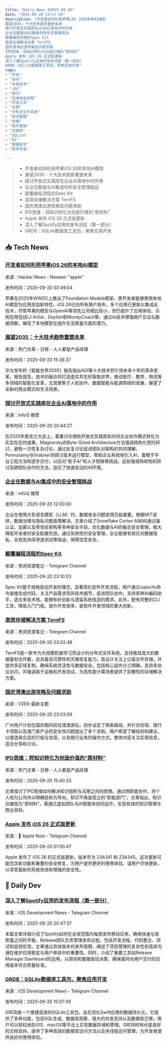 ```yaml
---
title: "Daily News #2025-09-20"
date: "2025-09-20 23:17:45"
description: "开发者如何利用苹果iOS 26的本地AI模型
展望2035：十大技术趋势重塑未来
探讨开放式实践库在企业AI落地中的作用
企业在数据与AI集成中的安全管理挑战
颠覆编程流程的Spec Kit
高效存储解决方案 TernFS
国庆港澳出游攻略及问题求助
IPD思维：将知识转化为创造价值的“原材料”
Apple 发布 iOS 26 正式版更新
深入了解Spotify应用的发布流程（第一部分）
GRDB：SQLite数据库工具包，聚焦应用开发"
tags: 
- "开发"
- "协作"
- "未来技术"
- "iOS"
- "旅行"
- "应用发布流程"
- "开发工具"
- "合规"
- "分布式文件系统"
- "知识管理"
- "攻略"
- "软件更新"
- "实践库"
- "SQLite"
- "AI"
- "数据安全"
- "软件开发"

---
```


> - 开发者如何利用苹果iOS 26的本地AI模型
> - 展望2035：十大技术趋势重塑未来
> - 探讨开放式实践库在企业AI落地中的作用
> - 企业在数据与AI集成中的安全管理挑战
> - 颠覆编程流程的Spec Kit
> - 高效存储解决方案 TernFS
> - 国庆港澳出游攻略及问题求助
> - IPD思维：将知识转化为创造价值的“原材料”
> - Apple 发布 iOS 26 正式版更新
> - 深入了解Spotify应用的发布流程（第一部分）
> - GRDB：SQLite数据库工具包，聚焦应用开发

## 📥 Tech News

### [开发者如何利用苹果iOS 26的本地AI模型](https://techcrunch.com/2025/09/19/how-developers-are-using-apples-local-ai-models-with-ios-26/)

来源：Hacker News - Newest: "apple"

发布时间：2025-09-20 02:49:04

苹果在2025年WWDC上推出了Foundation Models框架，使开发者能够使用本地AI模型为应用添加新特性。iOS 26已向所有用户发布，多个应用已更新以集成此技术，尽管苹果的模型与OpenAI等领先公司相比较小，但仍提升了应用体验。示例应用包括Lil Artist、Daylish和MoneyCoach等，通过AI技术增强用户互动与数据洞察，展现了本地模型在提升生活质量方面的潜力。

### [展望2035：十大技术趋势重塑未来](https://www.woshipm.com/it/6271400.html)

来源：热门文章 - 日榜 - 人人都是产品经理

发布时间：2025-09-20 15:38:37

华为发布的《智能世界2035》报告指出AGI等十大技术将引领未来十年的革命变革。报告提及，技术的融合将打造虚实共生的智能世界，推动医疗、教育、物流等多领域的智能化变革，尤其聚焦于人机协作、数据智能与能源网络的发展，展望了全新的商业模式和生活场景。

### [探讨开放式实践库在企业AI落地中的作用](https://www.infoq.cn/article/YN248O0WiQ6aoCm6fIrt)

来源：InfoQ 推荐

发布时间：2025-09-20 20:44:27

在2025年奥克兰大会上，着重讨论借助开放式实践库如何将企业协作模式转化为实实在在的成果。Magnorsky的Byte-Sized Architecture方法强调结构化短时研讨，避免一次性复杂讨论，通过反复讨论促进团队对架构的共同理解。Ponnusamy与Grabner则探讨技术运行模型，帮助企业系统地引入AI，着眼于平台工程方法和逐步交付，以应对“影子AI”和人才短缺等挑战。这些强调持续性的研讨及跨团队协作的方法，适应了快速变动的AI环境。

### [企业在数据与AI集成中的安全管理挑战](https://www.infoq.cn/article/YRHSSlXWjOevN9ISatWj)

来源：InfoQ 推荐

发布时间：2025-09-20 12:00:00

企业在使用大型语言模型（LLM）时，数据安全问题变得日益重要。根据MIT调研，数据治理与隐私问题亟需解决。文章介绍了Snowflake Cortex AI如何通过强认证、加密以及零信任架构等多种安全手段，优化数据与AI的融合安全管理，极大降低开发者的安全配置负担。通过系统性的安全管理，企业能够有效应对数据隐私、合规及持续渗透测试等挑战，保障信息安全。

### [颠覆编程流程的Spec Kit](https://t.me/piracy6/32729)

来源：黑洞资源笔记 - Telegram Channel

发布时间：2025-09-20 23:10:03

Spec Kit基于规格驱动开发的理念，显著简化软件开发流程，用户通过/specify命令直接生成代码，关注产品需求而非技术细节，促进团队协作。支持多种AI编码助手，适合多技术栈，能够弥补创新与遗留系统改造的需求。此外，配有完整的CLI工具，降低入门门槛，提升开发效率，是软件开发领域的重大创新。

### [高效存储解决方案 TernFS](https://t.me/piracy6/32724)

来源：黑洞资源笔记 - Telegram Channel

发布时间：2025-09-20 23:02:48

TernFS是一款专为大规模机器学习而设计的分布式文件系统，支持极其庞大的数据量和文件数，且具备高可靠性和灾难恢复能力。其设计关注上亿级文件存储，并提供多区域复制，确保系统灵活性与数据安全。包括核心组件分工明确，支持多协议访问，并强调易于运维和开发测试，为高性能计算场景提供了前瞻性的存储解决方案。

### [国庆港澳出游攻略及问题求助](https://www.v2ex.com/t/1160785)

来源：V2EX-最新主题

发布时间：2025-09-20 23:03:09

广州用户计划在国庆期间前往港澳游玩，初步设定了两条路线，并针对住宿、银行卡领取以及澳门某产业的安全性问题提出了多个求助。用户希望了解经验和建议，以便选择合适的行程与住宿，以及银行业务的操作方式。整体内容关注实用信息，适合分享和讨论。

### [IPD思维：将知识转化为创造价值的“原材料”](https://www.woshipm.com/ai/6271401.html)

来源：热门文章 - 日榜 - 人人都是产品经理

发布时间：2025-09-20 15:40:33

文章探讨了IPD思维如何解决知识囤积与活用之间的困境。通过跨职能协作，将个人视为公司并以明确目标为导向，知识不再是孤立的“职能部门”。文章指出，知识应被视为“原材料”，需通过虚拟团队与AI智能体协同运作，实现有效的知识管理与商业目标。

### [Apple 发布 iOS 26 正式版更新](https://t.me/AppleNuts/2332)

来源： Apple Nuts - Telegram Channel

发布时间：2025-09-20 01:00:47

Apple 发布了 iOS 26 的正式版更新，版本号为 23A341 和 23A345。这次更新可能包含新功能和重要的安全修复，为用户提供更好的使用体验。请用户尽快更新，以享受最新的系统改进和增强的安全性。

## 💾 Daily Dev

### [深入了解Spotify应用的发布流程（第一部分）](https://engineering.atspotify.com/2025/4/how-we-release-the-spotify-app-part-1)

来源：iOS Development News - Telegram Channel

发布时间：2025-09-20 20:47:37

本篇文章详细介绍了Spotify如何在全球范围内每周发布移动应用，确保快速与高质量之间的平衡。Release团队负责管理发布过程，包括开发流程、代码整合、测试和监控反馈。文章通过具体版本的发布周期，阐述了项目管理的复杂性和高效沟通在维护应用稳定与用户体验中的重要性。同时，介绍了重要工具如Release Manager Dashboard的运用，以原则和数据驱动决策，确保最终向用户交付的应用版本符合质量标准。

### [GRDB：SQLite数据库工具包，聚焦应用开发](https://github.com/groue/GRDB.swift)

来源：iOS Development News - Telegram Channel

发布时间：2025-09-20 10:07:39

GRDB是一个便捷高效的SQLite工具包，旨在简化Swift应用的数据持久化。它提供了多种功能，包括SQL生成、数据库观察、强大的并发支持以及数据库迁移。用户可以轻松地在iOS、macOS等平台上实现数据存储和管理。GRDB的特点是良好的文档支持，提供了多种高效的数据库访问方法以及多线程访问管理，为开发者提供良好的使用体验。
